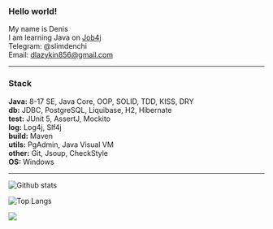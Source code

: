 <h3>Hello world!</h3> 

My name is Denis<br>
I am learning Java on [Job4j](https://job4j.ru/) <br>
Telegram: @slimdenchi<br>
Email: dlazykin856@gmail.com<br>

-----------

<h3>Stack</h3> 

**Java:** 8-17 SE, Java Core, OOP, SOLID, TDD, KISS, DRY <br>
**db:** JDBC, PostgreSQL, Liquibase, H2, Hibernate <br>
**test:** JUnit 5, AssertJ, Mockito <br>
**log:** Log4j, Slf4j <br>
**build:** Maven <br>
**utils:** PgAdmin, Java Visual VM <br>
**other:** Git, Jsoup, СheckStyle <br>
**OS:** Windows <br>

-----------

![Github stats](https://github-readme-stats.vercel.app/api?username=itlazykin&hide=stars,prs,issues,contribs) 

![Top Langs](https://github-readme-stats.vercel.app/api/top-langs/?username=itlazykin&layout=compact)

![](https://komarev.com/ghpvc/?username=itlazykin) <br>
